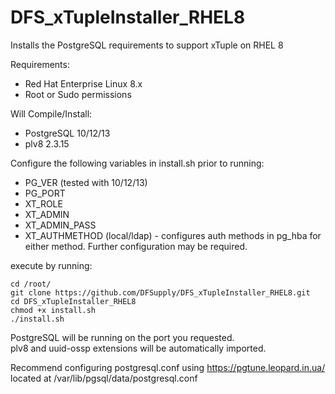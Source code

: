 # DFS_xTupleInstaller_RHEL8  
Installs the PostgreSQL requirements to support xTuple on RHEL 8  

Requirements:
- Red Hat Enterprise Linux 8.x
- Root or Sudo permissions

Will Compile/Install:
- PostgreSQL 10/12/13
- plv8 2.3.15

Configure the following variables in install.sh prior to running:
- PG_VER (tested with 10/12/13)
- PG_PORT
- XT_ROLE
- XT_ADMIN
- XT_ADMIN_PASS
- XT_AUTHMETHOD (local/ldap) - configures auth methods in pg_hba for either method. Further configuration may be required.

execute by running:
```
cd /root/
git clone https://github.com/DFSupply/DFS_xTupleInstaller_RHEL8.git
cd DFS_xTupleInstaller_RHEL8
chmod +x install.sh
./install.sh
```

PostgreSQL will be running on the port you requested.  
plv8 and uuid-ossp extensions will be automatically imported.  

Recommend configuring postgresql.conf using https://pgtune.leopard.in.ua/  
located at /var/lib/pgsql/data/postgresql.conf